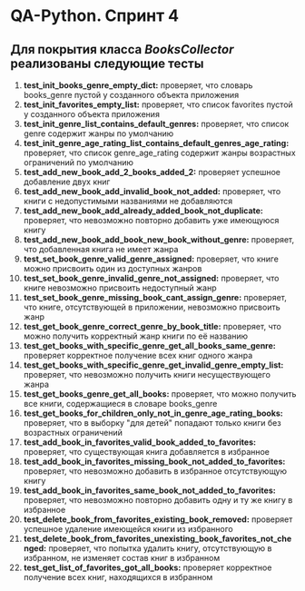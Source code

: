 # QA-Python. Спринт 4

## Для покрытия класса _BooksCollector_ реализованы следующие тесты

<ol>
  <li><strong>test_init_books_genre_empty_dict:</strong> проверяет, что словарь books_genre пустой у созданного объекта приложения</li>
  <li><strong>test_init_favorites_empty_list:</strong> проверяет, что список favorites пустой у созданного объекта приложения</li>
  <li><strong>test_init_genre_list_contains_default_genres:</strong> проверяет, что список genre содержит жанры по умолчанию</li>
  <li><strong>test_init_genre_age_rating_list_contains_default_genres_age_rating:</strong> проверяет, что список genre_age_rating содержит жанры возрастных ограничений по умолчанию</li>
  <li><strong>test_add_new_book_add_2_books_added_2:</strong> проверяет успешное добавление двух книг</li>
  <li><strong>test_add_new_book_add_invalid_book_not_added:</strong> проверяет, что книги с недопустимыми названиями не добавляются</li>
  <li><strong>test_add_new_book_add_already_added_book_not_duplicate:</strong> проверяет, что невозможно повторно добавить уже имеющуюся книгу</li>
  <li><strong>test_add_new_book_add_book_new_book_without_genre:</strong> проверяет, что добавленная книга не имеет жанра</li>
  <li><strong>test_set_book_genre_valid_genre_assigned:</strong> проверяет, что книге можно присвоить один из доступных жанров</li>
  <li><strong>test_set_book_genre_invalid_genre_not_assigned:</strong> проверяет, что книге невозможно присвоить недоступный жанр</li>
  <li><strong>test_set_book_genre_missing_book_cant_assign_genre:</strong> проверяет, что книге, отсутствующей в приложении, невозможно присвоить жанр</li>
  <li><strong>test_get_book_genre_correct_genre_by_book_title:</strong> проверяет, что можно получить корректный жанр книги по её названию</li>
  <li><strong>test_get_books_with_specific_genre_get_all_books_same_genre:</strong> проверяет корректное получение всех книг одного жанра</li>
  <li><strong>test_get_books_with_specific_genre_get_invalid_genre_empty_list:</strong> проверяет, что невозможно получить книги несуществующего жанра</li>
  <li><strong>test_get_books_genre_get_all_books:</strong> проверяет, что можно получить все книги, содержащиеся в словаре books_genre</li>
  <li><strong>test_get_books_for_children_only_not_in_genre_age_rating_books:</strong> проверяет, что в выборку "для детей" попадают только книги без возрастных ограничений</li>
  <li><strong>test_add_book_in_favorites_valid_book_added_to_favorites:</strong> проверяет, что существующая книга добавляется в избранное</li>
  <li><strong>test_add_book_in_favorites_missing_book_not_added_to_favorites:</strong> проверяет, что невозможно добавить в избранное отсутствующую книгу</li>
  <li><strong>test_add_book_in_favorites_same_book_not_added_to_favorites:</strong> проверяет, что невозможно повторно добавить одну и ту же книгу в избранное</li>
  <li><strong>test_delete_book_from_favorites_existing_book_removed:</strong> проверяет успешное удаление имеющейся книги из избранного</li>
  <li><strong>test_delete_book_from_favorites_unexisting_book_favorites_not_chenged:</strong> проверяет, что попытка удалить книгу, отсутствующую в избранном, не изменяет состав книг в избранном</li>
  <li><strong>test_get_list_of_favorites_got_all_books:</strong> проверяет корректное получение всех книг, находящихся в избранном</li>
</ol>
